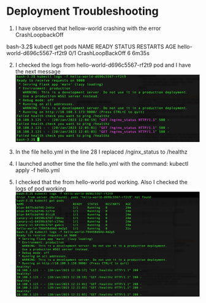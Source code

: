 # Deployment Troubleshooting

1. I have observed that hellow-world crashing with the error CrashLoopbackOff

bash-3.2$ kubectl get pods
NAME                          READY   STATUS            RESTARTS   AGE
hello-world-d696c5567-rf2t9   0/1     CrashLoopBackOff  6          6m35s

2. I checked the logs from hello-world-d696c5567-rf2t9 pod and I have the next message
![Error_logs](screenshoot/hello-world_error_logs.png)

3. In the file hello.yml in the line 28 I replaced /nginx_status to /healthz

4. I launched another time the file hello.yml with the command:
   kubectl apply -f hello.yml

5. I checked that the from hello-world pod working. Also I checked the logs of pod working
![Success_logs](screenshoot/hello-world_health_log.png)

